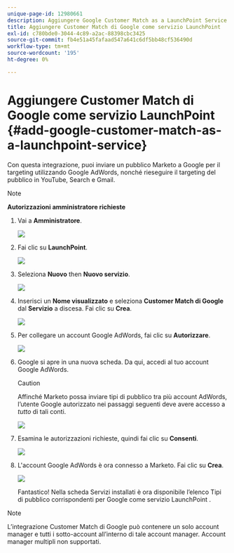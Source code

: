 ```yaml
---
unique-page-id: 12980661
description: Aggiungere Google Customer Match as a LaunchPoint Service - Documenti Marketo - Documentazione del prodotto
title: Aggiungere Customer Match di Google come servizio LaunchPoint
exl-id: c780bde0-3044-4c89-a2ac-88398cbc3425
source-git-commit: fb4e51a45fafaad547a641c6df5bb48cf536490d
workflow-type: tm+mt
source-wordcount: '195'
ht-degree: 0%

---
```


# Aggiungere Customer Match di Google come servizio LaunchPoint {#add-google-customer-match-as-a-launchpoint-service}

Con questa integrazione, puoi inviare un pubblico Marketo a Google per il targeting utilizzando Google AdWords, nonché rieseguire il targeting del pubblico in YouTube, Search e Gmail.

>[!NOTE]
>
>**Autorizzazioni amministratore richieste**

1. Vai a **Amministratore**.

   ![](assets/admin.png)

1. Fai clic su **LaunchPoint**.

   ![](assets/image2014-12-5-14-3a35-3a27.png)

1. Seleziona **Nuovo** then **Nuovo servizio**.

   ![](assets/image2014-12-5-14-3a37-3a33.png)

1. Inserisci un **Nome visualizzato** e seleziona **Customer Match di Google** dal **Servizio** a discesa. Fai clic su **Crea**.

   ![](assets/chooseservice.png)

1. Per collegare un account Google AdWords, fai clic su **Autorizzare**.

   ![](assets/authorizeaccount-1.png)

1. Google si apre in una nuova scheda. Da qui, accedi al tuo account Google AdWords.

   >[!CAUTION]
   >
   >Affinché Marketo possa inviare tipi di pubblico tra più account AdWords, l’utente Google autorizzato nei passaggi seguenti deve avere accesso a _tutto_ di tali conti.

   ![](assets/chooseaccount.png)

1. Esamina le autorizzazioni richieste, quindi fai clic su **Consenti**.

   ![](assets/reviewpermissions.png)

1. L&#39;account Google AdWords è ora connesso a Marketo. Fai clic su **Crea**.

   ![](assets/authorizesuccess.png)

   Fantastico! Nella scheda Servizi installati è ora disponibile l’elenco Tipi di pubblico corrispondenti per Google come servizio LaunchPoint .

>[!NOTE]
>
>L’integrazione Customer Match di Google può contenere un solo account manager e tutti i sotto-account all’interno di tale account manager. Account manager multipli non supportati.
